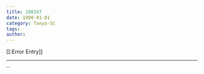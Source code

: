 ```yaml
---
title: 190347
date: 1990-01-01
category: Tanya-SC
tags: 
author: 
---
```


[[:Error Entry]]

---



``
